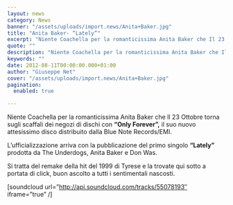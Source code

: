 ```yaml
---
layout: news
category: News
banner: "/assets/uploads/import.news/Anita+Baker.jpg"
title: "Anita Baker- “Lately”"
excerpt: "Niente Coachella per la romanticissima Anita Baker che Il 23 Ottobre torna sugli scaffali dei negozi di dischi con “Only Forever”, il suo nuovo attesissimo disco distribuito dalla Blue Note Records/EMI. L’ufficializzazione arriva con la pubblicazione del primo singolo “Lately” prodotta da The Underdogs, Anita Baker e Don Was. Si tratta del remake della hit [&hellip"
quote: ""
description: "Niente Coachella per la romanticissima Anita Baker che Il 23 Ottobre torna sugli scaffali dei negozi di dischi con “Only Forever”, il suo nuovo attesissimo disco distribuito dalla Blue Note Records/EMI. L’ufficializzazione arriva con la pubblicazione del primo singolo “Lately” prodotta da The Underdogs, Anita Baker e Don Was. Si tratta del remake della hit [&hellip"
keywords: ""
date: 2012-08-11T00:00:00.000+01:00
author: "Giuseppe Net"
cover: "/assets/uploads/import.news/Anita+Baker.jpg"
pagination:
  enabled: true

---
```


Niente Coachella per la romanticissima Anita Baker che Il 23 Ottobre torna sugli scaffali dei negozi di dischi con **“**Only Forever**”,** il suo nuovo attesissimo disco distribuito dalla Blue Note Records/EMI.

L’ufficializzazione arriva con la pubblicazione del primo singolo **“**Lately**”** prodotta da The Underdogs, Anita Baker e Don Was.

Si tratta del remake della hit del 1999 di Tyrese e la trovate qui sotto a portata di click, buon ascolto a tutti i sentimentali nascosti.

\[soundcloud url=”http://api.soundcloud.com/tracks/55078193″ iframe=”true” /\]